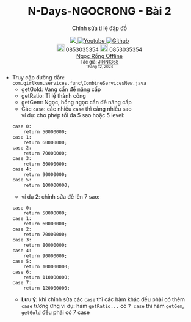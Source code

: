 <div align="center">
  
# N-Days-NGOCRONG - Bài 2
Chỉnh sửa tỉ lệ đập đồ

 <a class="header-badge" target="_blank" href="https://www.facebook.com/Ki3tNgu/">
        <img src="https://img.shields.io/badge/style--5eba00.svg?label=Facebook&logo=facebook&style=social">
    </a>
    <a class="header-badge" target="_blank" href="https://www.youtube.com/@JINN1368">
        <img alt="Youtube" src="https://img.shields.io/badge/style--5eba00.svg?label=Youtube&logo=youtube&style=social">
    </a>
     <a class="header-badge" target="_blank" href="https://github.com/ki3tngu/">
        <img alt="Github" src="https://img.shields.io/badge/style--5eba00.svg?label=Github&logo=github&style=social">
    </a><br>
    <img alt="Donate" src="https://cdn.worldvectorlogo.com/logos/momo-2.svg" style="width:20px;" /> 0853035354
    <img alt="Donate" src="https://play-lh.googleusercontent.com/eropcks-sakGkOkCHQzpd87FKK4efHTLY5b93H2FwNLjoPnPcAMSzOHsm3s6lguSgw" style="width:20px;" /> 0853035354<br>
    <a href="https://github.com/ki3tngu/NgocRongTermux" target="_blank">Ngọc Rồng Offline</a>
    <br>
    <sub>Tác giả:
        <a href="https://www.youtube.com/@JINN1368" target="_blank">JINN1368</a><br>
        <small> Tháng 12, 2024</small>
    </sub>
</div>

- Truy cập đường dẫn: `com.girlkun.services.func\CombineServicesNew.java`
    - getGold: Vàng cần để nâng cấp
    - getRatio: Tỉ lệ thành công
    - getGem: Ngọc, hồng ngọc cần để nâng cấp
    - Các `case`: các nhiều `case` thì càng nhiều sao<br>
    ví dụ: cho phép tối đa 5 sao hoặc 5 level:
    ```
    case 0:
        return 50000000;
    case 1:
        return 60000000;
    case 2:
        return 70000000;
    case 3:
        return 80000000;
    case 4:
        return 90000000;
    case 5:
        return 100000000;
    ```
    - ví dụ 2: chỉnh sửa để lên 7 sao:
    ```
    case 0:
        return 50000000;
    case 1:
        return 60000000;
    case 2:
        return 70000000;
    case 3:
        return 80000000;
    case 4:
        return 90000000;
    case 5:
        return 100000000;
    case 6:
        return 110000000;
    case 7:
        return 120000000;
    ```
    - **Lưu ý**: khi chỉnh sửa các `case` thì các hàm khác đều phải có thêm `case` tương ứng
    ví dụ: hàm `getRatio...` có `7 case` thì hàm `getGem`, `getGold` đều phải có 7 case
